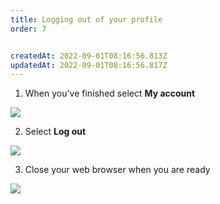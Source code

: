 ```yaml
---
title: Logging out of your profile
order: 7


createdAt: 2022-09-01T08:16:56.813Z
updatedAt: 2022-09-01T08:16:56.817Z
---
```

1. When you’ve finished select **My account​**

![](/img/ad-1-24-Logging-out.jpg)

2. Select **Log out​**

![](/img/ad-1-25-Logging-out.jpg)

3. Close your web browser when you are ready​

![](/img/ad-1-26-Logging-out.jpg)